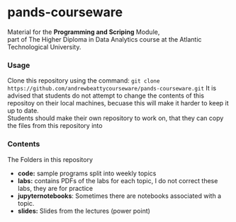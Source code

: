 # pands-courseware
Material for the **Programming and Scriping** Module,  
part of The Higher Diploma in Data Analytics course at the Atlantic Technological University.

### Usage
Clone this repository using the command:
`git clone https://github.com/andrewbeattycourseware/pands-courseware.git`
It is advised that students do not attempt to change the contents of this repositoy on their local machines, becuase this will make it harder to keep it up to date.  
Students should make their own repository to work on, that they can copy the files from this repository into

### Contents
The Folders in this repository
- **code:** sample programs split into weekly topics
- **labs:** contains PDFs of the labs for each topic, I do not correct these labs, they are for practice
- **jupyternotebooks**: Sometimes there are notebooks associated with a topic.
- **slides:** Slides from the lectures (power point) 

